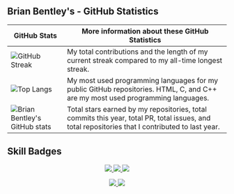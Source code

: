 ## Brian Bentley's - GitHub Statistics
<!-- TABLE -->
| GitHub Stats | More information about these GitHub Statistics |
|---|---|
| ![GitHub Streak](https://github-readme-streak-stats.herokuapp.com/?user=bdbentley&count_private=true&show_icons=true&custom_title=Github&theme=tokyonight&bg_color=0,000000,130F40&layout=compact&border_radius=8) | My total contributions and the length of my current streak compared to my all-time longest streak.  |
| ![Top Langs](https://github-readme-stats.vercel.app/api/top-langs/?username=bdbentley&count_private=true&theme=tokyonight&bg_color=0,000000,130F40&layout=compact&border_radius=8&langs_count=20&hide=swift) | My most used programming languages for my public GitHub repositories. HTML, C, and C++ are my most used programming languages. |
| ![Brian Bentley's GitHub stats](https://github-readme-stats.vercel.app/api?username=bdbentley&show_icons=true&count_private=true&theme=tokyonight&bg_color=0,000000,130F40&layout=compact&border_radius=10) | Total stars earned by my repositories, total commits this year, total PR, total issues, and total repositories that I contributed to last year. |

## Skill Badges

<!-- skills -->
<p align="center">
  <a href="https://skillicons.dev">
    <img src="https://skillicons.dev/icons?i=bash,linux,cpp,js,git,vim,eclipse,idea,c,cpp,html,js" />
    <img src="https://skillicons.dev/icons?i=py,qt,vscode,visualstudio,matlab,mysql,linux" />
    <img src="https://skillicons.dev/icons?i=css" />
  </a>
</p>

<!-- contributors -->
<p align="center">
  <a href="https://skillicons.dev">
    <img src="https://img.shields.io/badge/all_contributors-32-orange.svg?style=flat-square" />
    <img src="https://komarev.com/ghpvc/?username=bdbentley" />
  </a>
</p>
